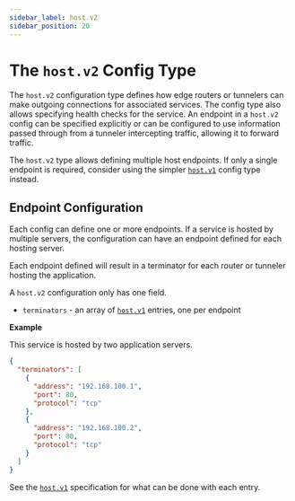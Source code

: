 ```yaml
---
sidebar_label: host.v2
sidebar_position: 20
---
```


# The `host.v2` Config Type

The `host.v2` configuration type defines how edge routers or tunnelers can make outgoing connections
for associated services. The config type also allows specifying health checks for the service. An
endpoint in a `host.v2` config can be specified explicitly or can be configured to use information
passed through from a tunneler intercepting traffic, allowing it to forward traffic.

The `host.v2` type allows defining multiple host endpoints. If only a single endpoint is required,
consider using the simpler [`host.v1`](./host_v1.md) config type instead.

## Endpoint Configuration

Each config can define one or more endpoints. If a service is hosted by multiple servers, the
configuration can have an endpoint defined for each hosting server.

Each endpoint defined will result in a terminator for each router or tunneler hosting the
application.

A `host.v2` configuration only has one field.

* `terminators` - an array of [`host.v1`](./host_v1.md) entries, one per endpoint

**Example**

This service is hosted by two application servers.

```json
{
  "terminators": [
    {
      "address": "192.168.100.1",
      "port": 80,
      "protocol": "tcp"
    },
    {
      "address": "192.168.100.2",
      "port": 80,
      "protocol": "tcp"
    }
  ]
}
```

See the [`host.v1`](./host_v1.md) specification for what can be done with each entry.
